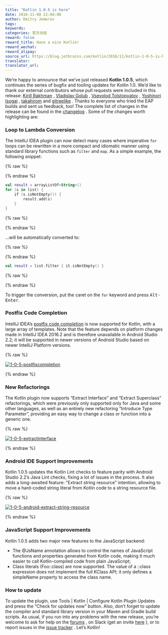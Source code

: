 ```yaml
---
title: "Kotlin 1.0.5 is here"
date: 2016-11-08 22:04:00
author: Dmitry Jemerov
tags:
keywords:
categories: 官方动态
reward: false
reward_title: Have a nice Kotlin!
reward_wechat:
reward_alipay:
source_url: https://blog.jetbrains.com/kotlin/2016/11/kotlin-1-0-5-is-here/
translator:
translator_url:
---
```


We’re happy to announce that we’ve just released <b>Kotlin 1.0.5</b>, which continues the series of bugfix and tooling updates for Kotlin 1.0.
We’d like to thank our external contributors whose pull requests were included in this release: [Kirill Rakhman](https://github.com/cypressious) , [Vladislav Golub](https://github.com/ensirius) , [Vsevolod Tolstopyatov](https://github.com/qwwdfsad) , [Yoshinori Isogai](https://github.com/shiraji) , [takahirom](https://github.com/takahirom) and [gitreelike](https://github.com/gitreelike) . Thanks to everyone who tried the EAP builds and sent us feedback, too!
The complete list of changes in the release can be found in the [changelog](https://github.com/JetBrains/kotlin/blob/1.0.5/ChangeLog.md) . Some of the changes worth highlighting are:
### Loop to Lambda Conversion

The IntelliJ IDEA plugin can now detect many cases where imperative `for` loops can be rewritten in a more compact and idiomatic manner using standard library functions such as `filter` and `map`. As a simple example, the following snippet:

{% raw %}
<p></p>
{% endraw %}

```kotlin
val result = arrayListOf<String>()
for (s in list) {
    if (s.isNotEmpty()) {
        result.add(s)
    }
}
```

{% raw %}
<p></p>
{% endraw %}

…will be automatically converted to:

{% raw %}
<p></p>
{% endraw %}

```kotlin
val result = list.filter { it.isNotEmpty() }
```

{% raw %}
<p></p>
{% endraw %}

To trigger the conversion, put the caret on the `for` keyword and press <kbd>Alt-Enter</kbd>.<br/>
<span id="more-4350"></span>
### Postfix Code Completion

IntelliJ IDEA’s [postfix code completion](https://blog.jetbrains.com/idea/2014/03/postfix-completion/) is now supported for Kotlin, with a large array of templates. Note that the feature depends on platform changes made in IntelliJ IDEA 2016.2 and is therefore unavailable in Android Studio 2.2; it will be supported in newer versions of Android Studio based on newer IntelliJ Platform versions.

{% raw %}
<p><a href="https://i2.wp.com/blog.jetbrains.com/kotlin/files/2016/11/1.0.5-postfixCompletion.png?ssl=1" rel="attachment wp-att-4358"><img alt="1-0-5-postfixcompletion" class="alignnone size-full wp-image-4358" data-recalc-dims="1" src="https://i2.wp.com/blog.jetbrains.com/kotlin/files/2016/11/1.0.5-postfixCompletion.png?resize=640%2C465&amp;ssl=1"/></a></p>
{% endraw %}

### New Refactorings

The Kotlin plugin now supports “Extract Interface” and “Extract Superclass” refactorings, which were previously only supported only for Java and some other languages, as well as an entirely new refactoring “Introduce Type Parameter”, providing an easy way to change a class or function into a generic one.

{% raw %}
<p><a href="https://i2.wp.com/blog.jetbrains.com/kotlin/files/2016/11/1.0.5-extractInterface.png?ssl=1" rel="attachment wp-att-4359"><img alt="1-0-5-extractinterface" class="alignnone size-full wp-image-4359" data-recalc-dims="1" src="https://i2.wp.com/blog.jetbrains.com/kotlin/files/2016/11/1.0.5-extractInterface.png?resize=640%2C363&amp;ssl=1"/></a></p>
{% endraw %}

### Android IDE Support Improvements

Kotlin 1.0.5 updates the Kotlin Lint checks to feature parity with Android Studio 2.2’s Java Lint checks, fixing a lot of issues in the process. It also adds a long-awaited feature: “Extract string resource” intention, allowing to move a hard-coded string literal from Kotlin code to a string resource file.

{% raw %}
<p><a href="https://i2.wp.com/blog.jetbrains.com/kotlin/files/2016/11/1.0.5-android-extract-string-resource.png?ssl=1" rel="attachment wp-att-4357"><img alt="1-0-5-android-extract-string-resource" class="alignnone size-full wp-image-4357" data-recalc-dims="1" src="https://i2.wp.com/blog.jetbrains.com/kotlin/files/2016/11/1.0.5-android-extract-string-resource.png?resize=640%2C188&amp;ssl=1"/></a></p>
{% endraw %}

### JavaScript Support Improvements

Kotlin 1.0.5 adds two major new features to the JavaScript backend:

* The @JsName annotation allows to control the names of JavaScript functions and properties generated from Kotlin code, making it much easier to call Kotlin-compiled code from plain JavaScript;
* Class literals (Foo::class) are now supported. The value of a ::class expression does not implement the full KClass API; it only defines a simpleName property to access the class name.

### How to update

To update the plugin, use Tools | Kotlin | Configure Kotlin Plugin Updates and press the “Check for updates now” button. Also, don’t forget to update the compiler and standard library version in your Maven and Gradle build scripts.
As usual, if you run into any problems with the new release, you’re welcome to ask for help on the [forums](https://discuss.kotlinlang.org/) , on Slack (get an invite [here](http://kotlinslackin.herokuapp.com/) ), or to report issues in the [issue tracker](https://youtrack.jetbrains.com/issues/KT) .
Let’s Kotlin!
